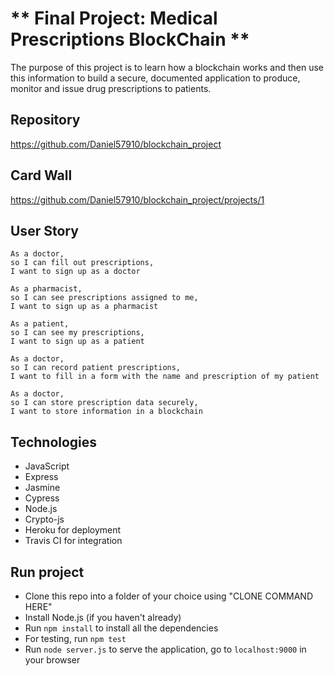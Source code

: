 ** Final Project: Medical Prescriptions BlockChain **
==================================================

The purpose of this project is to learn how a blockchain works and then use this information to build a secure, documented application to produce, monitor and issue drug prescriptions to patients.

Repository
-------
https://github.com/Daniel57910/blockchain_project

Card Wall
-------
https://github.com/Daniel57910/blockchain_project/projects/1

User Story
-------

```
As a doctor,
so I can fill out prescriptions,
I want to sign up as a doctor
```
```
As a pharmacist,
so I can see prescriptions assigned to me,
I want to sign up as a pharmacist
```
```
As a patient,
so I can see my prescriptions,
I want to sign up as a patient
```
```
As a doctor,
so I can record patient prescriptions,
I want to fill in a form with the name and prescription of my patient
```
```
As a doctor,
so I can store prescription data securely,
I want to store information in a blockchain
```

Technologies
-----
* JavaScript
* Express
* Jasmine
* Cypress
* Node.js
* Crypto-js
* Heroku for deployment
* Travis CI for integration

Run project
-----
* Clone this repo into a folder of your choice using "CLONE COMMAND HERE"
* Install Node.js (if you haven't already)
* Run ```npm install``` to install all the dependencies
* For testing, run ```npm test```
* Run ```node server.js``` to serve the application, go to ```localhost:9000``` in your browser
